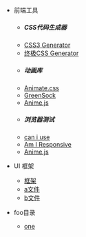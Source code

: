 * 前端工具
  * ##### CSS代码生成器
  * [CSS3 Generator](http://css3generator.com/)
  * [终极CSS Generator](https://webcode.tools/css-generator)
  * ##### 动画库
  * [Animate.css](https://animate.style/)
  * [GreenSock](https://greensock.com/)
  * [Anime.js](https://animejs.com/)
  * ##### 浏览器测试
  * [can i use](https://caniuse.com/)
  * [Am I Responsive](http://ami.responsivedesign.is/)
  * [Anime.js](http://ami.responsivedesign.is/)


* UI 框架
  * [框架](bar/)
  * [a文件](bar/a)
  * [b文件](bar/b)

* foo目录
  * [one](foo/one)